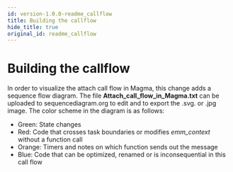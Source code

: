 ```yaml
---
id: version-1.0.0-readme_callflow
title: Building the callflow
hide_title: true
original_id: readme_callflow
---
```

# Building the callflow
In order to visualize the attach call flow in Magma, this change adds a sequence
flow diagram. The file **Attach_call_flow_in_Magma.txt** can be uploaded to
sequencediagram.org to edit and to export the .svg. or .jpg image. The color
scheme in the diagram is as follows:

  * Green: State changes
  * Red: Code that crosses task boundaries or modifies *emm_context* without a function call
  * Orange: Timers and notes on which function sends out the message
  * Blue: Code that can be optimized, renamed or is inconsequential in this call flow
